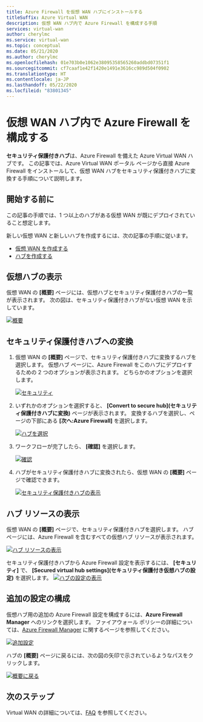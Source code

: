 ```yaml
---
title: Azure Firewall を仮想 WAN ハブにインストールする
titleSuffix: Azure Virtual WAN
description: 仮想 WAN ハブ内で Azure Firewall を構成する手順
services: virtual-wan
author: cherylmc
ms.service: virtual-wan
ms.topic: conceptual
ms.date: 05/21/2020
ms.author: cherylmc
ms.openlocfilehash: 01e703b0e1062e38095358565260addbd07351f1
ms.sourcegitcommit: cf7caaf1e42f1420e1491e3616cc989d504f0902
ms.translationtype: HT
ms.contentlocale: ja-JP
ms.lasthandoff: 05/22/2020
ms.locfileid: "83801345"
---
```

# <a name="configure-azure-firewall-in-a-virtual-wan-hub"></a>仮想 WAN ハブ内で Azure Firewall を構成する

**セキュリティ保護付きハブ**は、Azure Firewall を備えた Azure Virtual WAN ハブです。 この記事では、Azure Virtual WAN ポータル ページから直接 Azure Firewall をインストールして、仮想 WAN ハブをセキュリティ保護付きハブに変換する手順について説明します。

## <a name="before-you-begin"></a>開始する前に

この記事の手順では、1 つ以上のハブがある仮想 WAN が既にデプロイされていること想定します。

新しい仮想 WAN と新しいハブを作成するには、次の記事の手順に従います。

* [仮想 WAN を作成する](virtual-wan-site-to-site-portal.md#openvwan)
* [ハブを作成する](virtual-wan-site-to-site-portal.md#hub)

## <a name="view-virtual-hubs"></a>仮想ハブの表示

仮想 WAN の **[概要]** ページには、仮想ハブとセキュリティ保護付きハブの一覧が表示されます。 次の図は、セキュリティ保護付きハブがない仮想 WAN を示しています。

[ ![概要](./media/howto-firewall/overview.png)](./media/howto-firewall/overview.png#lightbox)

## <a name="convert-to-secured-hub"></a>セキュリティ保護付きハブへの変換

1. 仮想 WAN の **[概要]** ページで、セキュリティ保護付きハブに変換するハブを選択します。 仮想ハブ ページに、Azure Firewall をこのハブにデプロイするための 2 つのオプションが表示されます。 どちらかのオプションを選択します。

   [ ![セキュリティ](./media/howto-firewall/security.png)](./media/howto-firewall/security.png#lightbox)

1. いずれかのオプションを選択すると、 **[Convert to secure hub]\(セキュリティ保護付きハブに変換\)** ページが表示されます。 変換するハブを選択し、ページの下部にある **[次へ:Azure Firewall]** を選択します。

   [ ![ハブを選択](./media/howto-firewall/select-hub.png)](./media/howto-firewall/select-hub.png#lightbox)
1. ワークフローが完了したら、 **[確認]** を選択します。

   [ ![確認](./media/howto-firewall/confirm.png)](./media/howto-firewall/confirm.png#lightbox)

1. ハブがセキュリティ保護付きハブに変換されたら、仮想 WAN の **[概要]** ページで確認できます。

   [ ![セキュリティ保護付きハブの表示](./media/howto-firewall/secured-hub.png)](./media/howto-firewall/secured-hub.png#lightbox)

## <a name="view-hub-resources"></a>ハブ リソースの表示

仮想 WAN の **[概要]** ページで、セキュリティ保護付きハブを選択します。 ハブ ページには、Azure Firewall を含むすべての仮想ハブ リソースが表示されます。

[ ![ハブ リソースの表示](./media/howto-firewall/view-resources.png)](./media/howto-firewall/view-resources.png#lightbox)

セキュリティ保護付きハブから Azure Firewall 設定を表示するには、 **[セキュリティ]** で、 **[Secured virtual hub settings]\(セキュリティ保護付き仮想ハブの設定\)** を選択します。
[ ![ハブの設定の表示](./media/howto-firewall/hub-settings.png)](./media/howto-firewall/hub-settings.png#lightbox)

## <a name="configure-additional-settings"></a>追加の設定の構成

仮想ハブ用の追加の Azure Firewall 設定を構成するには、**Azure Firewall Manager** へのリンクを選択します。 ファイアウォール ポリシーの詳細については、[Azure Firewall Manager](../firewall-manager/secure-cloud-network.md#create-a-firewall-policy-and-secure-your-hub) に関するページを参照してください。

[ ![追加設定](./media/howto-firewall/additional-settings.png)](./media/howto-firewall/additional-settings.png#lightbox)

ハブの **[概要]** ページに戻るには、次の図の矢印で示されているようなパスをクリックします。

[ ![概要に戻る](./media/howto-firewall/arrow.png)](./media/howto-firewall/arrow.png#lightbox)

## <a name="next-steps"></a>次のステップ

Virtual WAN の詳細については、[FAQ](virtual-wan-faq.md) を参照してください。
